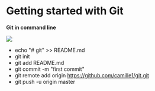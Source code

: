 # Getting started with Git

**Git in command line**

![](http://www.git-scm.com/images/logo@2x.png)

- echo "# git" >> README.md
- git init
- git add README.md
- git commit -m "first commit"
- git remote add origin https://github.com/camille1/git.git
- git push -u origin master


